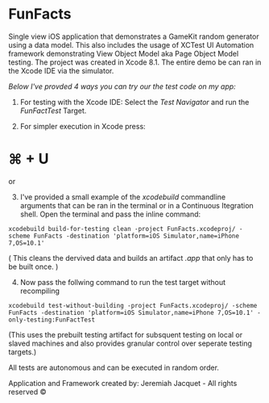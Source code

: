 # FunFacts
Single view iOS application that demonstrates a GameKit random generator using a data model.
This also includes the usage of XCTest UI Automation framework demonstrating View Object Model aka Page Object Model testing. 
The project was created in Xcode 8.1. The entire demo be can ran in the Xcode IDE via the simulator. 

_Below I've provded 4 ways you can try our the test code on my app:_

1. For testing with the Xcode IDE:
Select the *Test Navigator* and run the *FunFactTest* Target. 

2. For simpler execution in Xcode press: 
# ⌘ + U

or

3. I've provided a small example of the *xcodebuild* commandline arguments that can be ran in the terminal or in a Continuous Itegration shell. Open the terminal and pass the inline command:
  
`xcodebuild build-for-testing clean -project FunFacts.xcodeproj/ -scheme FunFacts -destination 'platform=iOS Simulator,name=iPhone 7,OS=10.1'`

  ( This cleans the dervived data and builds an artifact *.app* that only has to be built once. )

4. Now pass the follwing command to run the test target without recompiling

`xcodebuild test-without-building -project FunFacts.xcodeproj/ -scheme FunFacts -destination 'platform=iOS Simulator,name=iPhone 7,OS=10.1' -only-testing:FunFactTest`

  (This uses the prebuilt testing artifact for subsquent testing on local or slaved machines and also provides granular control over seperate testing targets.)

All tests are autonomous and can be executed in random order.

Application and Framework created by:
Jeremiah Jacquet - All rights reserved ©
